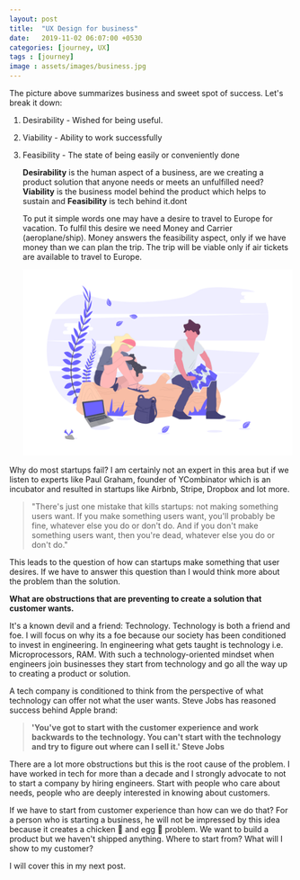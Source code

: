 ```yaml
---
layout: post
title:  "UX Design for business"
date:   2019-11-02 06:07:00 +0530
categories: [journey, UX]
tags : [journey]
image : assets/images/business.jpg
---
```






The picture above summarizes business and sweet spot of success.  Let's break it down:

1. Desirability - Wished for being useful.

2. Viability - Ability to work successfully

3. Feasibility - The state of being easily or conveniently done

   **Desirability** is the human aspect of a business, are we creating a product solution that anyone needs or meets an unfulfilled need? **Viability** is the business model behind the product which helps to sustain and **Feasibility** is tech behind it.dont

   To put it simple words one may have a desire to travel to Europe for vacation.  To fulfil this desire we need Money and Carrier (aeroplane/ship).  Money answers the feasibility aspect, only if we have money than we can plan the trip.  The trip will be viable only if air tickets are available to travel to Europe. 

   ![TripPlanning](../assets/images/tripplanning.png)



Why do most startups fail?  I am certainly not an expert in this area but if we listen to experts like Paul Graham, founder of YCombinator which is an incubator and resulted in startups like Airbnb, Stripe, Dropbox and lot more. 

> "There's just one mistake that kills startups: not making something users want. If you make something users want, you'll probably be fine, whatever else you do or don't do. And if you don't make something users want, then you're dead, whatever else you do or don't do."

This leads to the question of how can startups make something that user desires.  If we have to answer this question than I would think more about the problem than the solution.  

**What are obstructions that are preventing to create a solution that customer wants.**  

It's a known devil and a friend: Technology.  Technology is both a friend and foe.  I will focus on why its a foe because our society has been conditioned to invest in engineering.  In engineering what gets taught is technology i.e. Microprocessors, RAM.  With such a technology-oriented mindset when engineers join businesses they start from technology and go all the way up to creating a product or solution.  

A tech company is conditioned to think from the perspective of what technology can offer not what the user wants.  Steve Jobs has reasoned success behind Apple brand:

> **'You've got to start with the customer experience and work backwards to the technology. You can't start with the technology and try to figure out where can I sell it.' Steve Jobs**

There are a lot more obstructions but this is the root cause of the problem.   I have worked in tech for more than a decade and I strongly advocate to not to start a company by hiring engineers.  Start with people who care about needs, people who are deeply interested in knowing about customers.  

If we have to start from customer experience than how can we do that?  For a person who is starting a business, he will not be impressed by this idea because it creates a chicken :chicken: and egg :egg: problem.  We want to build a product but we haven't shipped anything. Where to start from? What will I show to my customer?

I will cover this in my next post.